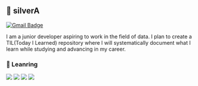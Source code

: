 ## :fish_cake: silverA
[![Gmail Badge](https://img.shields.io/badge/Gmail-d14836?style=flat-square&logo=Gmail&logoColor=white&link=mailto:silvermare01@gmail.com)](mailto:silvermare01@gmail.com)

I am a junior developer aspiring to work in the field of data. I plan to create a TIL(Today I Learned) repository where I will systematically document what I learn while studying and advancing in my career.

###    :stars: Leanring
<img src="https://img.shields.io/badge/Python-3776AB?style=for-the-badge&logo=Python&logoColor=white"> <img src="https://img.shields.io/badge/mysql-4479A1?style=for-the-badge&logo=mysql&logoColor=white"> <img src="https://img.shields.io/badge/git-F05032?style=for-the-badge&logo=git&logoColor=white"> <img src="https://img.shields.io/badge/github-181717?style=for-the-badge&logo=github&logoColor=white">
